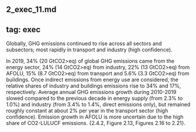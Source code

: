 2_exec_11.md
---
tag: exec
---

Globally, GHG emissions continued to rise across all sectors and subsectors; most rapidly in transport and industry
 (high confidence).

In 2019, 34% (20 GtCO2>eq) of global GHG emissions came from the energy sector, 24% (14 GtCO2>eq) from industry, 22% (13 GtCO2>eq) from AFOLU, 15% (8.7 GtCO2>eq) from transport and 5.6% (3.3 GtCO2>eq) from buildings. Once indirect emissions from energy use are considered, the relative shares of industry and buildings emissions rise to 34% and 17%, respectively. Average annual GHG emissions growth during 2010-2019 slowed compared to the previous decade in energy supply (from 2.3% to 1.0%) and industry (from 3.4% to 1.4%, direct emissions only), but remained roughly constant at about 2% per year in the transport sector (high confidence). Emission growth in AFOLU is more uncertain due to the high share of CO2-LULUCF emissions. {2.4.2, Figure 2.13, Figures 2.16 to 2.21}.